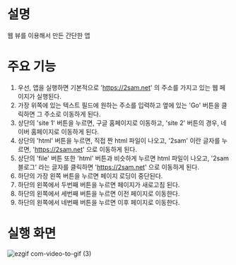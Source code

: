 # 설명
웹 뷰를 이용해서 만든 간단한 앱

# 주요 기능
1. 우선, 앱을 실행하면 기본적으로 'https://2sam.net' 의 주소를 가지고 있는 웹 페이지가 실행된다.
2. 가장 위쪽에 있는 텍스트 필드에 원하는 주소를 입력하고 옆에 있는 'Go' 버튼을 클릭하면 그 주소로 이동하게 된다.
3. 상단의 'site 1' 버튼을 누르면, 구글 홈페이지로 이동하고, 'site 2' 버튼의 경우, 네이버 홈페이지로 이동하게 된다.
4. 상단의 'html' 버튼을 누르면, 직접 짠 html 파일이 나오고, '2sam' 이란 글자를 누르면, 'https://2sam.net' 으로 이동하게 된다.
5. 상단의 'file' 버튼 또한 'html' 버튼과 비슷하게 누르면 html 파일이 나오고, '2sam 블로그' 라는 글자를 클릭하면 'https://2sam.net' 으로 이동하게 된다.
6. 하단의 가장 왼쪽 버튼을 누르면 페이지 로딩이 중단된다.
7. 하단의 왼쪽에서 두번째 버튼을 누르면 페이지가 새로고침 된다.
8. 하단의 왼쪽에서 세번째 버튼을 누르면 이전 페이지로 이동한다.
9. 하단의 왼쪽에서 네번째 버튼을 누르면 이후 페이지로 이동한다.

# 실행 화면

![ezgif com-video-to-gif (3)](https://github.com/taeyoonL/web_view_1/assets/132141316/a025670b-1e45-456a-b5f5-6a1dfbde2a12)
